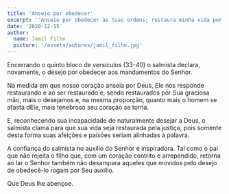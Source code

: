 ```yaml
---
title: 'Anseio por obedecer'
excerpt: '"Anseio por obedecer às tuas ordens; restaura minha vida por tua justiça" (Salmos 119.40)'
date: '2020-12-15'
author:
  name: Jamil Filho
  picture: '/assets/autores/jamil_filho.jpg'
---
```


Encerrando o quinto bloco de versículos (33-40) o salmista declara, novamente, o desejo por obedecer aos mandamentos do Senhor.

Na medida em que nosso coração anseia por Deus, Ele nos responde restaurando e ao ser restaurado e, sendo restaurados por Sua graciosa mão, mais o desejamos e, na mesma proporção, quanto mais o homem se afasta dEle, mais tenebroso seu coração se torna.

E, reconhecendo sua incapacidade de naturalmente desejar a Deus, o salmista clama para que sua vida seja restaurada pela justiça, pois somente desta forma suas afeições e paixões seriam alinhadas à palavra.

A confiança do salmista no auxílio do Senhor é inspiradora. Tal como o pai que não rejeita o filho que, com um coração contrito e arrependido, retorna ao lar o Senhor também não desampara aqueles que movidos pelo desejo de obedecê-lo rogam por Seu auxílio.

Que Deus lhe abençoe.